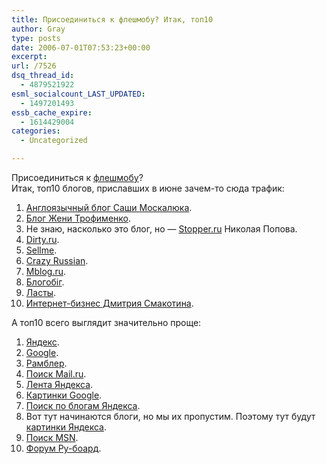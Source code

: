 ```yaml
---
title: Присоединиться к флешмобу? Итак, топ10
author: Gray
type: posts
date: 2006-07-01T07:53:23+00:00
excerpt:
url: /7526
dsq_thread_id:
  - 4879521922
esml_socialcount_LAST_UPDATED:
  - 1497201493
essb_cache_expire:
  - 1614429004
categories:
  - Uncategorized

---
```








Присоединиться к <a href="http://sundaybytes.com/2006/06/26/%d1%82%d0%be%d0%bf-10-%d0%b1%d0%bb%d0%b0%d0%b3%d0%be%d0%b4%d0%b0%d1%80%d0%bd%d0%be%d1%81%d1%82%d0%b5%d0%b9-%d0%b7%d0%b0-%d1%82%d1%80%d0%b0%d1%84%d0%b8%d0%ba/" target="_blank">флешмобу</a>?  
Итак, топ10 блогов, приславших в июне зачем-то сюда трафик:  
1. <a href="http://www.moskalyuk.com/" target="_blank">Англоязычный блог Саши Москалюка</a>.  
2. <a href="http://blog.promosite.ru/" target="_blank">Блог Жени Трофименко</a>.  
3. Не знаю, насколько это блог, но &#8212; <a href="http://stopper.ru" target="_blank">Stopper.ru</a> Николая Попова.  
4. <a href="http://dirty.ru/" target="_blank">Dirty.ru</a>.  
5. <a href="http://www.sellme.ru/" target="_blank">Sellme</a>.  
6. <a href="http://www.crazyrussian.com/" target="_blank">Crazy Russian</a>.  
7. <a href="http://www.mblog.ru/" target="_blank">Mblog.ru</a>.  
8. <a href="http://blogobig.com/" target="_blank">Блогобiг</a>.  
9. <a href="http://andriy.blogspot.com/" target="_blank">Ласты</a>.  
10. <a href="http://www.internet-business.ru/blog/" target="_blank">Интернет-бизнес Дмитрия Смакотина</a>.

А топ10 всего выглядит значительно проще:  
1. <a href="http://www.yandex.ru/" target="_blank">Яндекс</a>.  
2. <a href="http://google.com/" target="_blank">Google</a>.  
3. <a href="http://www.rambler.ru/" target="_blank">Рамблер</a>.  
4. <a href="http://go.mail.ru/" target="_blank">Поиск Mail.ru</a>.  
5. <a href="http://lenta.yandex.ru/" target="_blank">Лента Яндекса</a>.  
6. <a href="http://images.google.com/" target="_blank">Картинки Google</a>.  
7. <a href="http://blogs.yandex.ru/" target="_blank">Поиск по блогам Яндекса</a>.  
8. Вот тут начинаются блоги, но мы их пропустим. Поэтому тут будут <a href="http://images.yandex.ru/" target="_blank">картинки Яндекса</a>.  
9. <a href="http://search.msn.com/" target="_blank">Поиск MSN</a>.  
10. <a href="http://forum.ru-board.com/" target="_blank">Форум Ру-боард</a>.